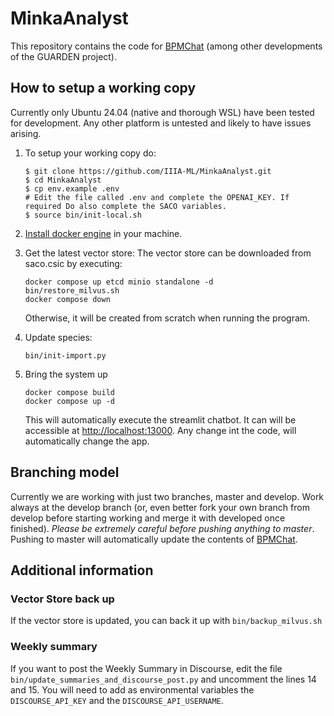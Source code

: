 # MinkaAnalyst

This repository contains the code for [BPMChat](https://bpmchat.iiia.es) (among other developments of the GUARDEN project).


## How to setup a working copy 

Currently only Ubuntu 24.04 (native and thorough WSL) have been tested for development. Any other platform is untested and likely to have issues arising.

1. To setup your working copy do:

    ```
    $ git clone https://github.com/IIIA-ML/MinkaAnalyst.git
    $ cd MinkaAnalyst
    $ cp env.example .env
    # Edit the file called .env and complete the OPENAI_KEY. If required Do also complete the SACO variables.
    $ source bin/init-local.sh
    ```
2. [Install docker engine](https://docs.docker.com/engine/install/) in your machine.
3. Get the latest vector store:
    The vector store can be downloaded from saco.csic by executing:

    ```
    docker compose up etcd minio standalone -d
    bin/restore_milvus.sh
    docker compose down
    ```

    Otherwise, it will be created from scratch when running the program.
4. Update species:

    ```
    bin/init-import.py
    ```
5. Bring the system up 

    ```
    docker compose build
    docker compose up -d
    ```
    This will automatically execute the streamlit chatbot. It can will be accessible at [http://localhost:13000](http://localhost:13000).
    Any change int the code, will automatically change the app.

## Branching model

Currently we are working with just two branches, master and develop. Work always at the develop branch (or, even better fork your own branch from develop before starting working and merge it with developed once finished). *Please be extremely careful before pushing anything to master*. Pushing to master will automatically update the contents of [BPMChat](https://bpmchat.iiia.es).

## Additional information

### Vector Store back up 
If the vector store is updated, you can back it up with
`bin/backup_milvus.sh`

### Weekly summary
If you want to post the Weekly Summary in Discourse, edit the file `bin/update_summaries_and_discourse_post.py` and uncomment the lines 14 and 15. 
You will need to add as environmental variables the `DISCOURSE_API_KEY` and the `DISCOURSE_API_USERNAME`.
